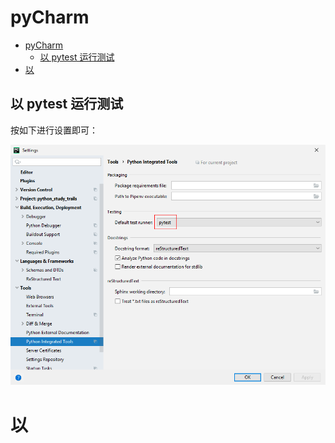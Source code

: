 # pyCharm

- [pyCharm](#pycharm)
  - [以 pytest 运行测试](#%e4%bb%a5-pytest-%e8%bf%90%e8%a1%8c%e6%b5%8b%e8%af%95)
- [以](#%e4%bb%a5)

## 以 pytest 运行测试

按如下进行设置即可：

![](images/2019-09-05-14-11-52.png)

# 以